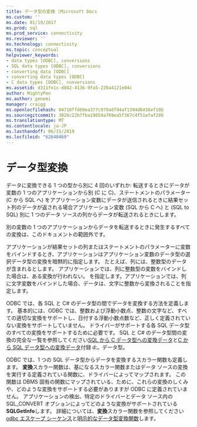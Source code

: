 ```yaml
---
title: データ型の変換 |Microsoft Docs
ms.custom: ''
ms.date: 01/19/2017
ms.prod: sql
ms.prod_service: connectivity
ms.reviewer: ''
ms.technology: connectivity
ms.topic: conceptual
helpviewer_keywords:
- data types [ODBC], conversions
- SQL data types [ODBC], conversions
- converting data [ODBC]
- converting data types [ODBC]
- C data types [ODBC], conversions
ms.assetid: d311fe1c-d882-4136-9fa5-220a4121e04c
author: MightyPen
ms.author: genemi
manager: craigg
ms.openlocfilehash: 84710ffd69ea377c979adf94af1394d8436ef10b
ms.sourcegitcommit: 3026c22b7fba19059a769ea5f367c4f51efaf286
ms.translationtype: MT
ms.contentlocale: ja-JP
ms.lasthandoff: 06/15/2019
ms.locfileid: "62640469"
---
```

# <a name="data-type-conversions"></a>データ型変換
データに変換できる 1 つの型から別に 4 回のいずれか: 転送するときにデータが変数の 1 つのアプリケーションから別 (C に C)、ステートメントのパラメーター (C から SQL へ) をアプリケーション変数にデータが送信されるときに結果セット列のデータが返される場合アプリケーション変数 (SQL から C へ) と (SQL to SQL) 別に 1 つのデータ ソースの列からデータが転送されるときにします。  
  
 別の変数の 1 つのアプリケーションからデータを転送するときに発生するすべての変換は、このドキュメントの範囲外です。  
  
 アプリケーションが結果セットの列またはステートメントのパラメーターに変数をバインドするとき、アプリケーションはアプリケーション変数のデータ型の選択データ型の変換を暗黙的に指定します。 たとえば、列には、整数型のデータが含まれるとします。 アプリケーションでは、列に整数型の変数をバインドした場合は、ある変換が行われない。 を指定します。アプリケーションでは、列に文字変数をバインドした場合、データは、文字に整数から変換されることを指定します。  
  
 ODBC では、各 SQL と C# のデータ型の間でデータを変換する方法を定義します。 基本的には、ODBC では、整数および浮動小数点、整数の文字など、すべての適切な変換をサポートし、日付する浮動小数点数など、正しく定義されていない変換をサポートしていません。 ドライバーがサポートする各 SQL データ型のすべての変換をサポートするために必要です。 SQL と C# のデータ型間の変換の完全な一覧を参照してください[SQL から C データ型への変換データ](../../../odbc/reference/appendixes/converting-data-from-sql-to-c-data-types.md)と[C から SQL データ型への変換データ](../../../odbc/reference/appendixes/converting-data-from-c-to-sql-data-types.md)付録 d:。データ型。  
  
 ODBC では、1 つの SQL データ型からデータを変換するスカラー関数も定義します。 **変換**スカラー関数は、基になるスカラー関数またはデータ ソースの変換を実行する定義されている関数に、ドライバーによってマップされます。 この関数は DBMS 固有の関数にマップされている、ために、これらの変換のしくみや、どのような変換をサポートする必要がありますが ODBC に定義されていません。 アプリケーションの検出、特定のドライバーとデータ ソース内の SQL_CONVERT オプションによってどのような変換がサポートされている**SQLGetInfo**します。 詳細については、**変換**スカラー関数を参照してください[odbc エスケープ シーケンス](../../../odbc/reference/develop-app/escape-sequences-in-odbc.md)と[明示的なデータ型変換関数](../../../odbc/reference/appendixes/explicit-data-type-conversion-function.md)します。
